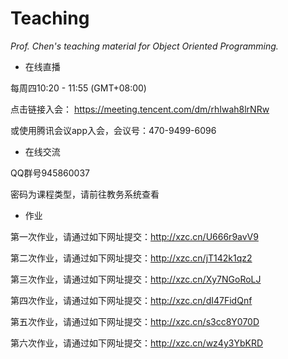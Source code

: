 # Teaching

*Prof. Chen's teaching material for Object Oriented Programming.*

- 在线直播

每周四10:20 - 11:55 (GMT+08:00) 

点击链接入会：
https://meeting.tencent.com/dm/rhIwah8lrNRw

或使用腾讯会议app入会，会议号：470-9499-6096

- 在线交流

QQ群号945860037

密码为课程类型，请前往教务系统查看

- 作业

第一次作业，请通过如下网址提交：http://xzc.cn/U666r9avV9

第二次作业，请通过如下网址提交：http://xzc.cn/jT142k1qz2

第三次作业，请通过如下网址提交：http://xzc.cn/Xy7NGoRoLJ

第四次作业，请通过如下网址提交：http://xzc.cn/dI47FidQnf

第五次作业，请通过如下网址提交：http://xzc.cn/s3cc8Y070D

第六次作业，请通过如下网址提交：http://xzc.cn/wz4y3YbKRD
